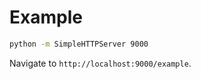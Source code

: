 # Example

```bash
python -m SimpleHTTPServer 9000
```

Navigate to `http://localhost:9000/example`.

